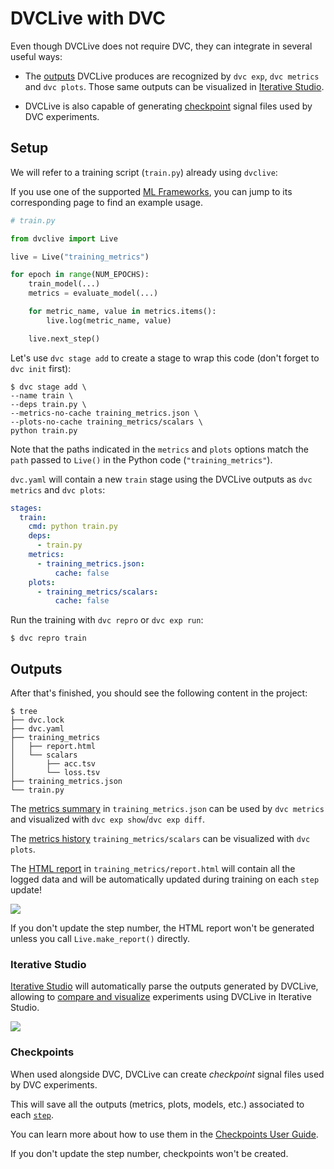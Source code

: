 # DVCLive with DVC

Even though DVCLive does not require DVC, they can integrate in several useful
ways:

- The [outputs](#outputs) DVCLive produces are recognized by `dvc exp`,
  `dvc metrics` and `dvc plots`. Those same outputs can be visualized in
  [Iterative Studio](#iterative-studio).

- DVCLive is also capable of generating [checkpoint](#checkpoints) signal files
  used by DVC <abbr>experiments<abbr>.

## Setup

We will refer to a training script (`train.py`) already using `dvclive`:

<admon type="tip">

If you use one of the supported [ML Frameworks](/doc/dvclive/ml-frameworks), you
can jump to its corresponding page to find an example usage.

</admon>

```python
# train.py

from dvclive import Live

live = Live("training_metrics")

for epoch in range(NUM_EPOCHS):
    train_model(...)
    metrics = evaluate_model(...)

    for metric_name, value in metrics.items():
        live.log(metric_name, value)

    live.next_step()
```

Let's use `dvc stage add` to create a stage to wrap this code (don't forget to
`dvc init` first):

```dvc
$ dvc stage add \
--name train \
--deps train.py \
--metrics-no-cache training_metrics.json \
--plots-no-cache training_metrics/scalars \
python train.py
```

<admon type="exclamation">

Note that the paths indicated in the `metrics` and `plots` options match the
`path` passed to `Live()` in the Python code (`"training_metrics"`).

</admon>

`dvc.yaml` will contain a new `train` stage using the DVCLive outputs as
`dvc metrics` and `dvc plots`:

```yaml
stages:
  train:
    cmd: python train.py
    deps:
      - train.py
    metrics:
      - training_metrics.json:
          cache: false
    plots:
      - training_metrics/scalars:
          cache: false
```

Run the training with `dvc repro` or `dvc exp run`:

```dvc
$ dvc repro train
```

## Outputs

After that's finished, you should see the following content in the project:

```dvc
$ tree
├── dvc.lock
├── dvc.yaml
├── training_metrics
│   ├── report.html
│   └── scalars
│       ├── acc.tsv
│       └── loss.tsv
├── training_metrics.json
└── train.py
```

The [metrics summary](/doc/dvclive/api-reference/live/log#description)
in `training_metrics.json` can be used by `dvc metrics` and visualized with
`dvc exp show`/`dvc exp diff`.

The [metrics history](/doc/dvclive/api-reference/live/log#step-updates)
`training_metrics/scalars` can be visualized with `dvc plots`.

The [HTML report](/doc/dvclive/api-reference/live/make_report#description)
in `training_metrics/report.html` will contain all the logged data and will be
automatically updated during training on each `step` update!

![](/img/dvclive-html.gif)

<admon type="info">

If you don't update the step number, the HTML report won't be generated unless
you call `Live.make_report()` directly.

</admon>

### Iterative Studio

[Iterative Studio](/doc/studio) will automatically parse the outputs generated
by DVCLive, allowing to
[compare and visualize](/doc/studio/user-guide/visualize-experiments)
experiments using DVCLive in Iterative Studio.

![](/img/dvclive-studio-plots.png)

### Checkpoints

When used alongside DVC, DVCLive can create _checkpoint_ signal files used by
DVC <abbr>experiments<abbr>.

This will save all the outputs (metrics, plots, models, etc.) associated to each
[`step`](/doc/dvclive/api-reference/live/get_step).

You can learn more about how to use them in the
[Checkpoints User Guide](/docs/user-guide/experiment-management/checkpoints).

<admon type="info">

If you don't update the step number, checkpoints won't be created.

</admon>
